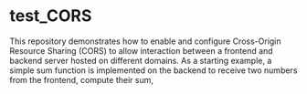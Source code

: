 # test_CORS
This repository demonstrates how to enable and configure Cross-Origin Resource Sharing (CORS) to allow interaction between a frontend and backend server hosted on different domains.
As a starting example, a simple sum function is implemented on the backend to receive two numbers from the frontend, compute their sum,
